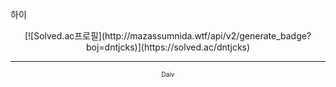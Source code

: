 하이

<p align="center">
  [![Solved.ac프로필](http://mazassumnida.wtf/api/v2/generate_badge?boj=dntjcks)](https://solved.ac/dntjcks)
</p>

---

<p align="center" style="font-size: 10px;">Daiv</p>

